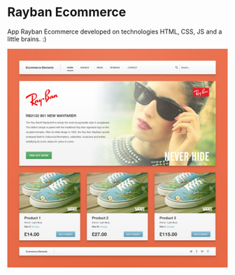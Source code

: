 # Rayban Ecommerce
App Rayban Ecommerce developed on technologies HTML, CSS, JS and a little brains. :)

![alt tag](https://raw.githubusercontent.com/andrbee/Rayban-Ecommerce/master/img/ui_ecommerce.jpg)
